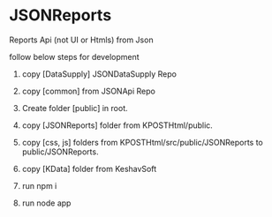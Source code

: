 # JSONReports
Reports Api (not UI or Htmls) from Json

follow below steps for development

1.  copy [DataSupply] JSONDataSupply Repo
2.  copy [common] from JSONApi Repo
3.  Create folder [public] in root.
4.  copy [JSONReports] folder from KPOSTHtml/public.
5.  copy [css, js] folders from KPOSTHtml/src/public/JSONReports to public/JSONReports.

6.  copy [KData] folder from KeshavSoft
7.  run npm i
8.  run node app


